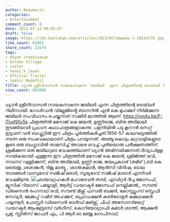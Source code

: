 ```yaml
---
author: Beaumaris
categories:
- Entertainment
comment_count: 0
date: 2023-07-22 09:01:47
draft: false
image: https://cdn.boolokam.com/articles/2023/07/dqqwww-1-1024x576.jpg
like_count: 62863
share_count: 21679
tags:
- dhyan sreenivasan
- Golden Village
- jailer
- manoj k jayan
- Official Trailer
- Sakkir Madathil
title: ധ്യാന്‍ ശ്രീനിവാസന്‍ നായകനാകുന്ന 'ജയിലര്‍' എന്ന ചിത്രത്തിന്റെ ട്രെയ്‌ലർ റിലീസായി
view_count: 802086
---
```


ധ്യാന്‍ ശ്രീനിവാസന്‍ നായകനാകുന്ന ജയിലര്‍ എന്ന ചിത്രത്തിന്റെ ട്രെയ്‌ലർ റിലീസായി. ഗോൾഡൻ വില്ലേജിൻ്റെ ബാനറിൽ എൻ കെ മുഹമ്മദ് നിർമിക്കുന്ന ജയിലർ സംവിധാനം ചെയ്യുന്നത് സക്കീര്‍ മഠത്തില്‍ ആണ്. https://youtu.be/F-lTuxNXy5s ചിത്രത്തിൽ മനോജ്‌ കെ ജയൻ, ഉണ്ണിരാജ, ബിനു അടിമാലി തുടങ്ങിയവര്‍ പ്രധാന കഥാപാത്രങ്ങളാകുന്നു. പളനിയിൽ പടു കൂററൻ സെറ്റ് ഇട്ടാണ് വൻ ബഡ്ജറ്റിൽ ഈ ചിത്രം പൂർത്തീകരിച്ചത്.1956-57 കാലഘട്ടത്തിൽ നടന്ന ഒരു സംഭവകഥയാണ് ചിത്രം പറയുന്നത്. [](https://cdn.boolokam.com/articles/2023/07/wfffff-1.jpg)അഞ്ചു കൊടും കുറ്റവാളികളുടെ കൂടെ ഒരു ബംഗ്ലാവിൽ താമസിച്ച് അവരെ വെച്ച് പുതിയൊരു പരീക്ഷണത്തിന് ശ്രമിക്കുന്ന ഒരു ജയിലറുടെ വേഷത്തിലാണ് ധ്യാൻ അഭിനയിക്കുന്നത്.ദിവ്യാപിള്ള നായികയായി എത്തുന്ന ഈ ചിത്രത്തിൽ മനോജ് കെ ജയൻ, ശ്രീജിത്ത് രവി, നവാസ് വള്ളിക്കുന്ന്, ബിനു അടിമാലി, ഉണ്ണി രാജ, ജയപ്രകാശ് (തമിഴ് ),ബി കെ ബൈജു ,ശശാങ്കൻ, ടിജൂ മാത്യു , ശാന്തകുമാരി, ആൻസി വിനീഷ, ബാല താരങ്ങൾ വാസുദേവ് സജീഷ് മരാർ, സൂര്യദേവ് സജീഷ് മാരാർ എന്നിവർ വേഷമിടുന്നു. [![](https://cdn.boolokam.com/articles/2023/07/dqqwww-1-1024x576.jpg)](https://cdn.boolokam.com/articles/2023/07/dqqwww-1.jpg)ഛായാഗ്രഹകൻ മഹാദേവൻ തമ്പി, എഡിറ്റർ ദീപു ജോസഫ്, മ്യൂസിക് റിയാസ് പയ്യോളി, ആർട്ട് ഡയറക്ടർ ജോസഫ് നെല്ലിക്കൽ,, സൗണ്ട് ഡിസൈൻ രംഗനാഥ് രവി, സൗണ്ട് മിക്സ് ഫസൽ ബക്കർ, കോസ്റ്റ്യൂംസ് സ്റ്റെഫി സേവ്യർ, മേക്കപ്പ് റഷീദ് അഹമ്മദ്, പ്രൊഡക്ഷൻ കൺട്രോളർ കമലാക്ഷൻ പയ്യന്നൂർ, പോസ്റ്റർ ഡിസൈൻ ഓൾഡ് മങ്ക്സ്, ചീഫ് അസോസിയേറ്റ് ഡയറക്ടർ ആംബ്രോസ് വർഗീസ്, കൊറിയോഗ്രാഫി കുമാർ ശാന്തി, ആക്ഷൻ പ്രഭു, സ്റ്റിൽസ് ജാഫർ എം, പി ആർ ഓ മഞ്ജു ഗോപിനാഥ്.